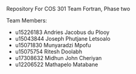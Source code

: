Repository For COS 301 Team Fortran, Phase two

Team Members:

- u15226183	Andries Jacobus du Plooy	
- u15043844 Joseph Phutjane Letsoalo	
- u15071830 Munyaradzi Mpofu		
- u15075754	Ritesh Doolabh	
- u17308632	Midhun John Cheriyan	
- u12206522 Mathapelo Matabane	